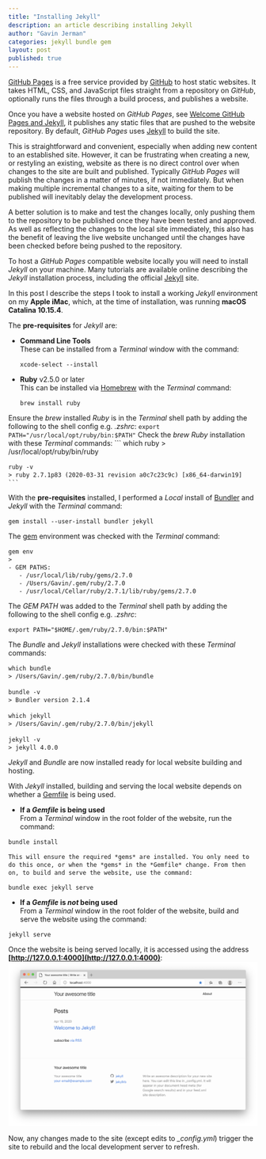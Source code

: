 ```yaml
---
title: "Installing Jekyll"
description: an article describing installing Jekyll
author: "Gavin Jerman"
categories: jekyll bundle gem
layout: post
published: true
---
```


[GitHub Pages](https://pages.github.com) is a free service provided by [GitHub](https://github.com/) to host static websites. It takes HTML, CSS, and JavaScript files straight from a repository on *GitHub*, optionally runs the files through a build process, and publishes a website.

Once you have a website hosted on *GitHub Pages*, see [Welcome GitHub Pages and Jekyll](/2020/04/welcome-github-jekyll), it publishes any static files that are pushed to the website repository. By default, *GitHub Pages* uses [Jekyll](https://jekyllrb.com) to build the site.


This is straightforward and convenient, especially when adding new content to an established site. However, it can be frustrating when creating a new, or restyling an existing, website as there is no direct control over when changes to the site are built and published. Typically *GitHub Pages* will publish the changes in a matter of minutes, if not immediately. But when making multiple incremental changes to a site, waiting for them to be published will inevitably delay the development process.

A better solution is to make and test the changes locally, only pushing them to the repository to be published once they have been tested and approved. As well as reflecting the changes to the local site immediately, this also has the benefit of leaving the live website unchanged until the changes have been checked before being pushed to the repository.

To host a *GitHub Pages* compatible website locally you will need to install *Jekyll* on your machine. Many tutorials are available online describing the *Jekyll* installation process, including the official [Jekyll](https://jekyllrb.com/docs/) site.

In this post I describe the steps I took to install a working *Jekyll* environment on my **Apple iMac**, which, at the time of installation, was running **macOS Catalina 10.15.4**.

The **pre-requisites** for *Jekyll* are:

- **Command Line Tools**  
These can be installed from a *Terminal* window with the command:
    ```
    xcode-select --install
    ```

- **Ruby** v2.5.0 or later  
This can be installed via [Homebrew](https://brew.sh) with the *Terminal* command:
    ```
    brew install ruby
    ```
Ensure the *brew* installed *Ruby* is in the *Terminal* shell path by adding the following to the shell config e.g. *.zshrc*:
    ```
    export PATH="/usr/local/opt/ruby/bin:$PATH"
    ```
Check the *brew* *Ruby* installation with these *Terminal* commands:
    ```
    which ruby
    > /usr/local/opt/ruby/bin/ruby
    
    ruby -v
    > ruby 2.7.1p83 (2020-03-31 revision a0c7c23c9c) [x86_64-darwin19]
    ```

With the **pre-requisites** installed, I performed a *Local* install of [Bundler](https://jekyllrb.com/docs/ruby-101/#bundler) and *Jekyll* with the *Terminal* command:
```
gem install --user-install bundler jekyll
```

The [gem](https://jekyllrb.com/docs/ruby-101/#gems) environment was checked with the *Terminal* command:
```
gem env
>
- GEM PATHS:
   - /usr/local/lib/ruby/gems/2.7.0
   - /Users/Gavin/.gem/ruby/2.7.0
   - /usr/local/Cellar/ruby/2.7.1/lib/ruby/gems/2.7.0
```

The *GEM PATH* was added to the *Terminal* shell path by adding the following to the shell config e.g. *.zshrc*:
```
export PATH="$HOME/.gem/ruby/2.7.0/bin:$PATH"
```

The *Bundle* and *Jekyll* installations were checked with these *Terminal* commands:
```
which bundle
> /Users/Gavin/.gem/ruby/2.7.0/bin/bundle

bundle -v
> Bundler version 2.1.4
    
which jekyll
> /Users/Gavin/.gem/ruby/2.7.0/bin/jekyll

jekyll -v
> jekyll 4.0.0
```

*Jekyll* and *Bundle* are now installed ready for local website building and hosting.

With *Jekyll* installed, building and serving the local website depends on whether a [Gemfile](https://jekyllrb.com/docs/ruby-101/#gemfile) is being used.

- **If a *Gemfile* is being used**  
    From a *Terminal* window in the root folder of the website, run the command:
```
bundle install
```     

    This will ensure the required *gems* are installed. You only need to do this once, or when the *gems* in the *Gemfile* change. From then on, to build and serve the website, use the command:
```
bundle exec jekyll serve
```     

- **If a *Gemfile* is *not* being used**  
    From a *Terminal* window in the root folder of the website, build and serve the website using the command:
```
jekyll serve
```     

Once the website is being served locally, it is accessed using the address **[http://127.0.0.1:4000](http://127.0.0.1:4000)**:
![image1](/images/2020-04-15-installing-1.png)

Now, any changes made to the site (except edits to *_config.yml*) trigger the site to rebuild and the local development server to refresh.

